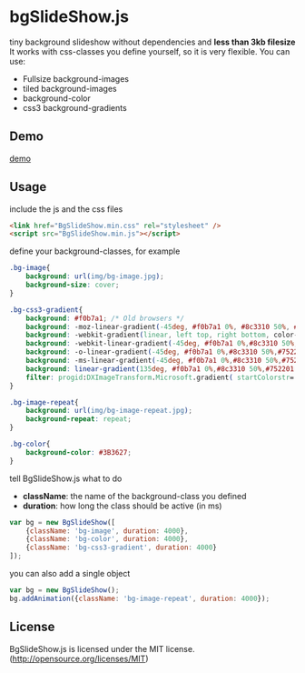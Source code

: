 bgSlideShow.js
==============

tiny background slideshow without dependencies and **less than 3kb filesize**  
It works with css-classes you define yourself, so it is very flexible.
You can use:

* Fullsize background-images
* tiled background-images
* background-color
* css3 background-gradients

## Demo
[demo](http://bastian-meier.github.io/bgSlideShow.js/)

## Usage

include the js and the css files
```html
<link href="BgSlideShow.min.css" rel="stylesheet" />
<script src="BgSlideShow.min.js"></script>
```

define your background-classes, for example
```css
.bg-image{
    background: url(img/bg-image.jpg);
    background-size: cover;
}

.bg-css3-gradient{
    background: #f0b7a1; /* Old browsers */
    background: -moz-linear-gradient(-45deg, #f0b7a1 0%, #8c3310 50%, #752201 51%, #bf6e4e 100%); /* FF3.6+ */
    background: -webkit-gradient(linear, left top, right bottom, color-stop(0%,#f0b7a1), color-stop(50%,#8c3310), color-stop(51%,#752201), color-stop(100%,#bf6e4e)); /* Chrome,Safari4+ */
    background: -webkit-linear-gradient(-45deg, #f0b7a1 0%,#8c3310 50%,#752201 51%,#bf6e4e 100%); /* Chrome10+,Safari5.1+ */
    background: -o-linear-gradient(-45deg, #f0b7a1 0%,#8c3310 50%,#752201 51%,#bf6e4e 100%); /* Opera 11.10+ */
    background: -ms-linear-gradient(-45deg, #f0b7a1 0%,#8c3310 50%,#752201 51%,#bf6e4e 100%); /* IE10+ */
    background: linear-gradient(135deg, #f0b7a1 0%,#8c3310 50%,#752201 51%,#bf6e4e 100%); /* W3C */
    filter: progid:DXImageTransform.Microsoft.gradient( startColorstr='#f0b7a1', endColorstr='#bf6e4e',GradientType=1 ); /* IE6-9 fallback on horizontal gradient */
}

.bg-image-repeat{
    background: url(img/bg-image-repeat.jpg);
    background-repeat: repeat;
}

.bg-color{
    background-color: #3B3627;
}
```

tell BgSlideShow.js what to do
* **className**: the name of the background-class you defined
* **duration**: how long the class should be active (in ms)
```js
var bg = new BgSlideShow([
    {className: 'bg-image', duration: 4000},
    {className: 'bg-color', duration: 4000},
    {className: 'bg-css3-gradient', duration: 4000}
]);
```

you can also add a single object
```js
var bg = new BgSlideShow();
bg.addAnimation({className: 'bg-image-repeat', duration: 4000});
```

## License
BgSlideShow.js is licensed under the MIT license. (http://opensource.org/licenses/MIT)